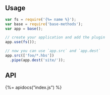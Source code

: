 ## Usage

```js
var fs = require('{%= name %}');
var base = require('base-methods');
var app = base();

// create your application and add the plugin
app.use(fs());

// now you can use `app.src` and `app.dest`
app.src(['foo/*.hbs'])
  .pipe(app.dest('site/'));
```

## API
{%= apidocs("index.js") %}
